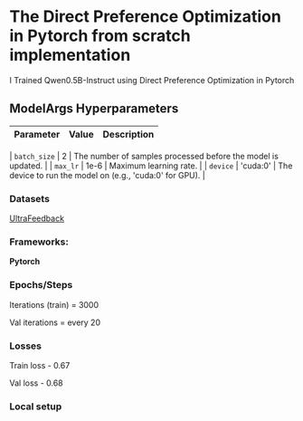 
# The Direct Preference Optimization in Pytorch from scratch implementation

I Trained Qwen0.5B-Instruct using Direct Preference Optimization in Pytorch

##  ModelArgs Hyperparameters

| Parameter              | Value         | Description                                                                 |
|------------------------|---------------|-----------------------------------------------------------------------------|

| `batch_size`           | 2            | The number of samples processed before the model is updated.                |
| `max_lr`               | 1e-6          | Maximum learning rate.                                                      |
| `device`               | 'cuda:0'      | The device to run the model on (e.g., 'cuda:0' for GPU).                    |

### Datasets

[UltraFeedback](https://huggingface.co/datasets/trl-lib/ultrafeedback_binarized)

### Frameworks:
**Pytorch**


### Epochs/Steps
Iterations (train) = 3000

Val iterations = every 20


### Losses
Train loss - 0.67

Val loss - 0.68


### Local setup



